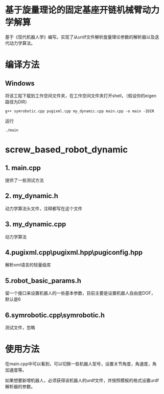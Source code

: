 # 基于旋量理论的固定基座开链机械臂动力学解算
基于《现代机器人学》编写。实现了从urdf文件解析旋量理论参数的解析器以及迭代动力学算法。

# 编译方法
## Windows
将该工程下载到工作空间文件夹，在工作空间文件夹打开shell，（假设你的eigen路径为DIR）

`g++ symrobotic.cpp pugixml.cpp my_dynamic.cpp main.cpp -o main -IDIR`

运行

`./main`

# screw_based_robot_dynamic
## 1. main.cpp
提供了一些测试方法

## 2. my_dynamic.h
动力学算法头文件，注释都写在这个文件

## 3. my_dynamic.cpp
动力学算法

## 4.pugixml.cpp\pugixml.hpp\pugiconfig.hpp
解析xml语言的轻量级库

## 5.robot_basic_params.h
留一个接口来设置机器人的一些基本参数，目前主要是设置机器人自由度DOF，默认是6

## 6.symrobotic.cpp\symrobotic.h
测试文件，忽略

# 使用方法
在main.cpp中可以看到，可以切换一些机器人型号，设置关节角度，角速度，角加速度等。

如果想要新增机器人，必须获得该机器人的urdf文件，并按照模板的格式设置urdf解析器的参数。
